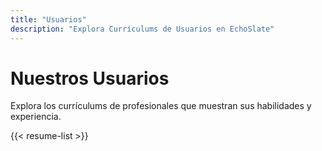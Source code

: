 ```yaml
---
title: "Usuarios"
description: "Explora Currículums de Usuarios en EchoSlate"
---
```


# Nuestros Usuarios

Explora los currículums de profesionales que muestran sus habilidades y experiencia.

{{< resume-list >}}
